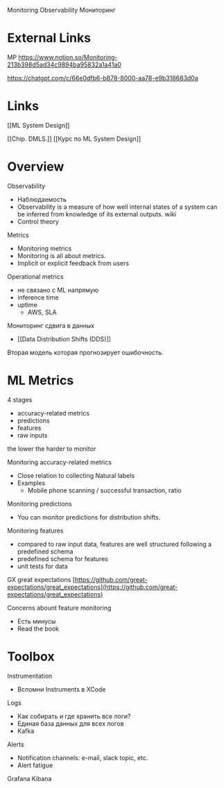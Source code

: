 
Monitoring
Observability
Мониторинг

# External Links

MP
https://www.notion.so/Monitoring-213b398d5ad34c9894ba95832a1a41a0

https://chatgpt.com/c/66e0dfb6-b878-8000-aa78-e9b318683d0a

# Links

[[ML System Design]]

[[Chip. DMLS.]]
[[Курс по ML System Design]]

# Overview

Observability
- Наблюдаемость
- Observability is a measure of how well internal states of a system can be inferred from knowledge of its external outputs. wiki
- Control theory

Metrics
- Monitoring metrics
- Monitoring is all about metrics.
- Implicit or explicit feedback from users

Operational metrics
- не связано с ML напрямую
- inference time
- uptime
	- AWS, SLA

Мониторинг сдвига в данных
- [[Data Distribution Shifts (DDS)]]

Вторая модель которая прогнозирует ошибочность.

# ML Metrics

4 stages
- accuracy-related metrics
- predictions
- features
- raw inputs

the lower the harder to monitor

Monitoring accuracy-related metrics
- Close relation to collecting Natural labels
- Examples
	- Mobile phone scanning / successful transaction,  ratio

Monitoring predictions
- You can monitor predictions for distribution shifts.

Monitoring features
- compared to raw input data, features are well structured following a predefined schema
- predefined schema for features
- unit tests for data

GX
great expectations
[https://github.com/great-expectations/great_expectations](https://github.com/great-expectations/great_expectations)

Concerns abount feature monitoring
- Есть минусы
- Read the book

# Toolbox

Instrumentation
- Вспомни Instruments в XCode

Logs
- Как собирать и где хранить все логи?
- Единая база данных для всех логов
- Kafka

Alerts
- Notification channels: e-mail, slack topic, etc.
- Alert fatigue

Grafana
Kibana